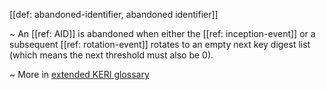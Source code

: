 [[def: abandoned-identifier, abandoned identifier]]

~ An [[ref: AID]] is abandoned when either the [[ref: inception-event]] or a subsequent [[ref: rotation-event]] rotates to an empty next key digest list (which means the next threshold must also be 0).

~ More in <a href="https://weboftrust.github.io/WOT-terms/docs/glossary/abandoned-identifier">extended KERI glossary</a>
